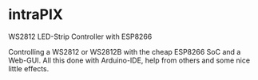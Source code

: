 # intraPIX
WS2812 LED-Strip Controller with ESP8266

Controlling a WS2812 or WS2812B with the cheap ESP8266 SoC and a Web-GUI.
All this done with Arduino-IDE, help from others and some nice little effects.
